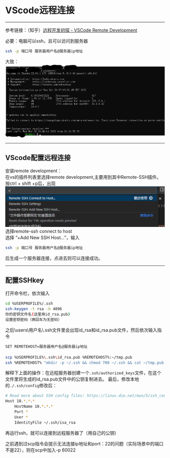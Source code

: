 # VScode远程连接
---

参考链接：（知乎）[远程开发初探 - VSCode Remote Development](https://zhuanlan.zhihu.com/p/82568294)

必要：电脑可以ssh，且可以访问到服务器
```bash
ssh -p 端口号 服务器用户名@服务器ip地址
```
大致：  
![](./img/p26.png)

----
## VScode配置远程连接
安装remote development：  
在vs的插件列表里选择remote development,主要用到其中Remote-SSH插件。  
按ctrl + shift +p后，出现  
![](./img/p28.png)  
选择remote-ssh connect to host  
选择 “+Add New SSH Host...”，输入
```bash
ssh -p 端口号 服务器用户名@服务器ip地址
```
后生成一个服务器连接，点进去则可以连接成功。

----
## 配置SSHkey
打开命令栏，依次输入
```bash
cd %USERPROFILE%/.ssh
ssh-keygen -t rsa -b 4096
你的密钥文件名(这里用id_rsa.pub)
设置密钥密码（俩回车为无密码）
```
之后\users\用户名\\.ssh文件里会出现id_rsa和id_rsa.pub文件，然后依次输入指令
```bash
SET REMOTEHOST=服务器用户名@服务器ip地址

scp %USERPROFILE%\.ssh\id_rsa.pub %REMOTEHOST%:~/tmp.pub
ssh %REMOTEHOST% "mkdir -p ~/.ssh && chmod 700 ~/.ssh && cat ~/tmp.pub >> ~/.ssh/authorized_keys && chmod 600 ~/.ssh/authorized_keys && rm -f ~/tmp.pub"
```
解释下上面的操作：在远程服务器创建一个```.ssh/authorized_keys```文件，在这个文件里将生成的id_rsa.pub文件中的公钥复制进去。
最后，修改本地的```./.ssh/config```修改后：
```bash
# Read more about SSH config files: https://linux.die.net/man/5/ssh_config
Host 10.*.*.*
    HostName 10.*.*.*
    Port *
    User *
    IdentityFile ~/.ssh/isa_rsa
```
再运行ssh，就可以连接到远程服务器了（用自己的公钥）

之前遇到过scp指令会提示无法连接ip地址和port：22的问题（实际场景中的端口不是22），则在scp中加入-p 60022